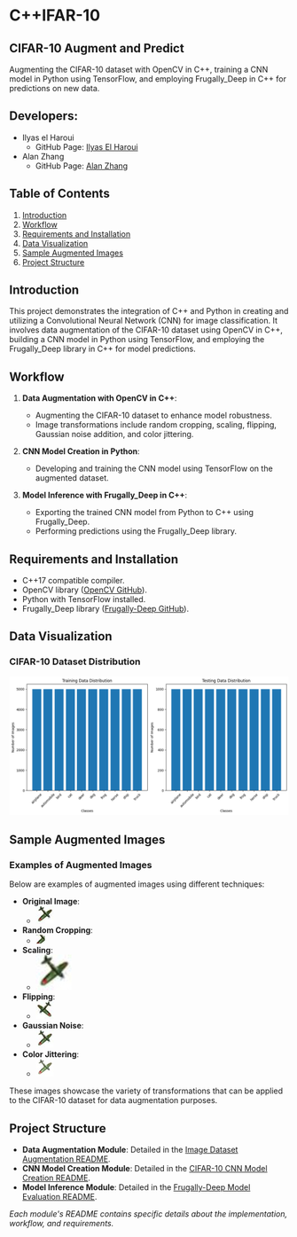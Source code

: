 # C++IFAR-10

## CIFAR-10 Augment and Predict
Augmenting the CIFAR-10 dataset with OpenCV in C++, training a CNN model in Python using TensorFlow, and employing Frugally_Deep in C++ for predictions on new data.

## Developers:
- Ilyas el Haroui
    - GitHub Page: [Ilyas El Haroui](https://github.com/Ilyaseh)
- Alan Zhang
    - GitHub Page: [Alan Zhang](https://github.com/alanZhang0813)

## Table of Contents
1. [Introduction](#introduction)
2. [Workflow](#workflow)
3. [Requirements and Installation](#requirements-and-installation)
4. [Data Visualization](#data-visualization)
5. [Sample Augmented Images](#sample-augmented-images)
6. [Project Structure](#project-structure)

## Introduction <a name="introduction"></a>
This project demonstrates the integration of C++ and Python in creating and utilizing a Convolutional Neural Network (CNN) for image classification. It involves data augmentation of the CIFAR-10 dataset using OpenCV in C++, building a CNN model in Python using TensorFlow, and employing the Frugally_Deep library in C++ for model predictions.

## Workflow <a name="workflow"></a>
1. **Data Augmentation with OpenCV in C++**:
    - Augmenting the CIFAR-10 dataset to enhance model robustness.
    - Image transformations include random cropping, scaling, flipping, Gaussian noise addition, and color jittering.

2. **CNN Model Creation in Python**:
    - Developing and training the CNN model using TensorFlow on the augmented dataset.

3. **Model Inference with Frugally_Deep in C++**:
    - Exporting the trained CNN model from Python to C++ using Frugally_Deep.
    - Performing predictions using the Frugally_Deep library.

## Requirements and Installation <a name="requirements-and-installation"></a>
- C++17 compatible compiler.
- OpenCV library ([OpenCV GitHub](https://github.com/opencv/opencv)).
- Python with TensorFlow installed.
- Frugally_Deep library ([Frugally-Deep GitHub](https://github.com/Dobiasd/frugally-deep)).

## Data Visualization <a name="data-visualization"></a>
### CIFAR-10 Dataset Distribution
![Data Distribution](./images/data-distribution.png)

## Sample Augmented Images <a name="sample-augmented-images"></a>
### Examples of Augmented Images
Below are examples of augmented images using different techniques:

- **Original Image**:
    - ![Original Image](/images/original.jpg)
- **Random Cropping**:
    - ![Random Cropping](/images/random-cropping.jpg)
- **Scaling**:
    - ![Scaling](/images/scaling.jpg)
- **Flipping**:
    - ![Flipping](/images/flipping.jpg)
- **Gaussian Noise**:
    - ![Gaussian Noise](/images/gaussian-noise.jpg)
- **Color Jittering**:
    - ![Color Jittering](/images/jittering.jpg)

These images showcase the variety of transformations that can be applied to the CIFAR-10 dataset for data augmentation purposes.

## Project Structure <a name="project-structure"></a>
- **Data Augmentation Module**: Detailed in the [Image Dataset Augmentation README](./augment-images/README.md).
- **CNN Model Creation Module**: Detailed in the [CIFAR-10 CNN Model Creation README](./create-model/README.md).
- **Model Inference Module**: Detailed in the [Frugally-Deep Model Evaluation README](./frugally-deep-imp/README.md).

*Each module's README contains specific details about the implementation, workflow, and requirements.*
